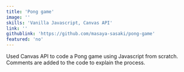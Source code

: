 ```yaml
---
title: 'Pong game'
image: ''
skills: 'Vanilla Javascript, Canvas API'
link: ''
githublink: 'https://github.com/masaya-sasaki/pong-game'
featured: 'no'
---
```


Used Canvas API to code a Pong game using Javascript from scratch. Comments are added to the code to explain the process.